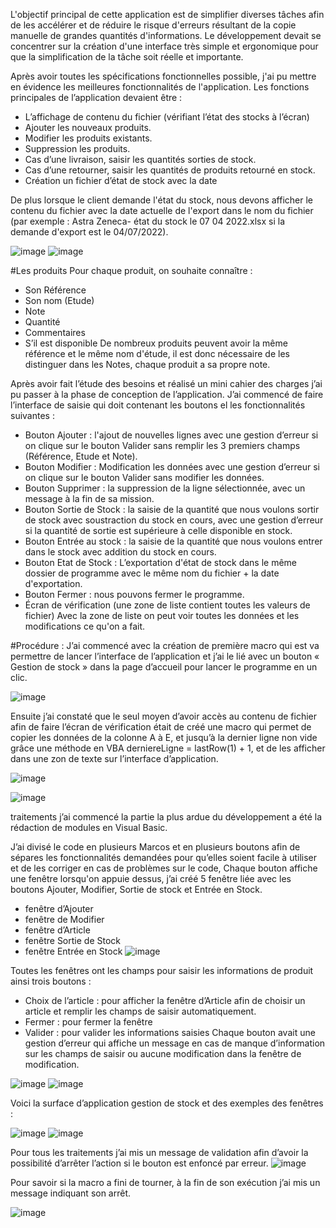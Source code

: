 
L'objectif principal de cette application est de simplifier diverses tâches afin de les accélérer et de réduire le risque d'erreurs résultant de la copie manuelle de grandes quantités d'informations. Le développement devait se concentrer sur la création d'une interface très simple et ergonomique pour que la simplification de la tâche soit réelle et importante.

Après avoir toutes les spécifications fonctionnelles possible, j'ai pu mettre en évidence les meilleures fonctionnalités de l'application.
Les fonctions principales de l’application devaient être :

-	L’affichage de contenu du fichier (vérifiant l’état des stocks à l’écran)
- Ajouter les nouveaux produits.
- Modifier les produits existants.
- Suppression les produits.
- Cas d’une livraison, saisir les quantités sorties de stock.
- Cas d’une retourner, saisir les quantités de produits retourné en stock.
- Création un fichier d’état de stock avec la date

De plus lorsque le client demande l'état du stock, nous devons afficher le contenu du fichier avec la date actuelle de l'export dans le nom du fichier (par exemple : Astra Zeneca- état du stock le 07 04 2022.xlsx si la demande d'export est le 04/07/2022).

![image](https://github.com/user-attachments/assets/2c59e53d-4777-4210-b6de-f6caacfd21f5)
![image](https://github.com/user-attachments/assets/e2382c84-34b3-468c-b6b4-a4daec4c0120)


#Les produits
Pour chaque produit, on souhaite connaître :

-	Son Référence
-	Son nom (Etude)
-	Note
-	Quantité
-	Commentaires
-	S’il est disponible
De nombreux produits peuvent avoir la même référence et le même nom d'étude, il est donc nécessaire de les distinguer dans les Notes, chaque produit a sa propre note.


Après avoir fait l’étude des besoins et réalisé un mini cahier des charges j’ai pu passer à la phase de conception de l’application. J’ai commencé de faire l’interface de saisie qui doit contenant les boutons el les fonctionnalités suivantes :
- Bouton Ajouter : l'ajout de nouvelles lignes avec une gestion d’erreur si on clique sur le bouton Valider sans remplir les 3 premiers champs (Référence, Etude et Note).
- Bouton Modifier : Modification les données avec une gestion d’erreur si on clique sur le bouton Valider sans modifier les données.
- Bouton Supprimer : la suppression de la ligne sélectionnée, avec un message à la fin de sa mission.
- Bouton Sortie de Stock : la saisie de la quantité que nous voulons sortir de stock avec soustraction du stock en cours, avec une gestion d’erreur si la quantité de sortie est supérieure à celle disponible en stock.
- Bouton Entrée au stock : la saisie de la quantité que nous voulons entrer dans le stock avec addition du stock en cours.
- Bouton Etat de Stock : L’exportation d'état de stock dans le même dossier de programme avec le même nom du fichier + la date d'exportation.
- Bouton Fermer : nous pouvons fermer le programme.
- Écran de vérification (une zone de liste contient toutes les valeurs de fichier) Avec la zone de liste on peut voir toutes les données et les modifications ce qu'on a fait.
 

#Procédure :
J’ai commencé avec la création de première macro qui est va permettre de lancer l’interface de l’application et j’ai le lié avec un bouton « Gestion de stock » dans la page d’accueil pour lancer le programme en un clic.

![image](https://github.com/user-attachments/assets/49fa93fd-98d9-42a1-b56e-5b372f0e87e9)


Ensuite j’ai constaté que le seul moyen d’avoir accès au contenu de fichier afin de faire l’écran de vérification était de créé une macro qui permet de copier les données de la colonne A à E, et jusqu’à la dernier ligne non vide grâce une méthode en VBA derniereLigne = lastRow(1) + 1, et de les afficher dans une zon de texte sur l’interface d’application.

![image](https://github.com/user-attachments/assets/63df4936-359a-4c76-bc36-9f2485c0a974)

![image](https://github.com/user-attachments/assets/b68ec3d2-58a8-4d37-8c0c-f4108495a398)

traitements j’ai commencé la partie la plus ardue du développement a été la rédaction de modules en Visual Basic.

J’ai divisé le code en plusieurs Marcos et en plusieurs boutons afin de sépares les fonctionnalités demandées pour qu’elles soient facile à utiliser et de les corriger en cas de problèmes sur le code,
Chaque bouton affiche une fenêtre lorsqu'on appuie dessus, j’ai créé 5 fenêtre liée avec les boutons Ajouter, Modifier, Sortie de stock et Entrée en Stock.
-	fenêtre d’Ajouter
-	fenêtre de Modifier
-	fenêtre d’Article
-	fenêtre Sortie de Stock
-	fenêtre Entrée en Stock
![image](https://github.com/user-attachments/assets/3870661d-6fcb-4795-bc56-8dab25fbb43c)

Toutes les fenêtres ont les champs pour saisir les informations de produit ainsi trois boutons :
-	Choix de l’article : pour afficher la fenêtre d’Article afin de choisir un article et remplir les champs de saisir automatiquement.
-	Fermer : pour fermer la fenêtre
-	Valider : pour valider les informations saisies
Chaque bouton avait une gestion d’erreur qui affiche un message en cas de manque d’information sur les champs de saisir ou aucune modification dans la fenêtre de modification.

![image](https://github.com/user-attachments/assets/a49621e3-80c7-41c1-9181-428d80b7c1c9)
![image](https://github.com/user-attachments/assets/20712ec9-5b90-4e11-8979-f1d13492fa38)

Voici la surface d’application gestion de stock et des exemples des fenêtres :

![image](https://github.com/user-attachments/assets/82b71f5c-cb27-402b-8403-468a45b78213)
![image](https://github.com/user-attachments/assets/9301165c-4a50-467f-924e-747b0e5ff7a5)

Pour tous les traitements j’ai mis un message de validation afin d’avoir la possibilité d’arrêter l’action si le bouton est enfoncé par erreur.
![image](https://github.com/user-attachments/assets/75c915a5-a081-42d8-ba70-634404580d60)

Pour savoir si la macro a fini de tourner, à la fin de son exécution j’ai mis un message indiquant son arrêt.


![image](https://github.com/user-attachments/assets/da6ca075-c850-4247-9eda-6f908418dc77)




